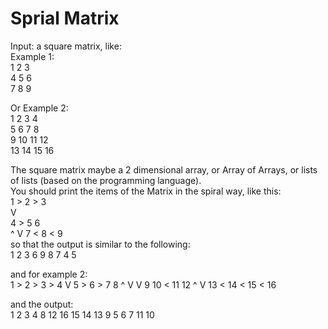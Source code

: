 Sprial Matrix
=============

Input: a square matrix, like:  
Example 1:  
        1 2 3  
        4 5 6  
        7 8 9  

Or Example 2:  
        1  2  3  4  
        5  6  7  8  
        9  10 11 12  
        13 14 15 16  

The square matrix maybe a 2 dimensional array, or Array of Arrays, or lists of lists (based on the programming language).  
You should print the items of the Matrix in the spiral way, like this:  
        1 > 2 > 3  
                 V  
        4 >  5  6  
        ^       V
        7 < 8 < 9  
so that the output is similar to the following:  
        1 2 3 6 9 8 7 4 5  

and for example 2:  
        1  > 2  > 3  > 4
                         V
        5  > 6  > 7    8
        ^         V    V
        9    10 < 11   12
        ^              V
        13 < 14 < 15 < 16  

and the output:  
        1 2 3 4 8 12 16 15 14 13 9 5 6 7 11 10  
